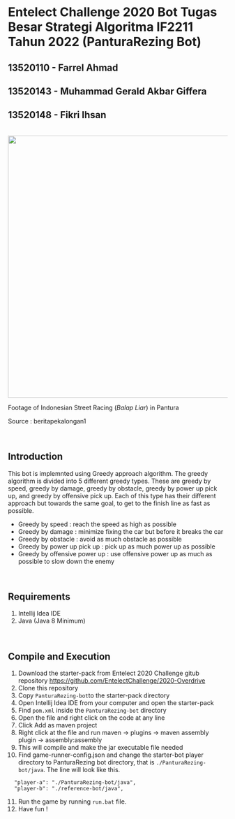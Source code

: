 # Entelect Challenge 2020 Bot Tugas Besar Strategi Algoritma IF2211 Tahun 2022 (PanturaRezing Bot)

## 13520110 - Farrel Ahmad
## 13520143 - Muhammad Gerald Akbar Giffera
## 13520148 - Fikri Ihsan

<br>

<img src="https://t-2.tstatic.net/pantura/foto/bank/images/Balapan-liar-di-Exit-Tol-Pekalongan.jpg" width = 600>

Footage of Indonesian Street Racing (*Balap Liar*) in Pantura 

Source : beritapekalongan1

<br>

## Introduction
This bot is implemnted using Greedy approach algorithm. The greedy algorithm is divided into 5 different greedy types. These are greedy by speed, greedy by damage, greedy by obstacle, greedy by power up pick up, and greedy by offensive pick up. Each of this type has their different approach but towards the same goal, to get to the finish line as fast as possible.

- Greedy by speed : reach the speed as high as possible
- Greedy by damage : minimize fixing the car but before it breaks the car
- Greedy by obstacle : avoid as much obstacle as possible
- Greedy by power up pick up : pick up as much power up as possible
- Greedy by offensive power up : use offensive power up as much as possible to slow down the enemy

<br>

## Requirements
1. Intellij Idea IDE
2. Java (Java 8 Minimum)

<br>

## Compile and Execution
1. Download the starter-pack from Entelect 2020 Challenge gitub repository https://github.com/EntelectChallenge/2020-Overdrive
2. Clone this repository
3. Copy `PanturaRezing-bot`to the starter-pack directory
4. Open Intellij Idea IDE from your computer and open the starter-pack
5. Find `pom.xml` inside the `PanturaRezing-bot` directory
6. Open the file and right click on the code at any line
7. Click Add as maven project
8. Right click at the file and run maven -> plugins -> maven assembly plugin -> assembly:assembly
9. This will compile and make the jar executable file needed
10. Find game-runner-config.json and change the starter-bot player directory to PanturaRezing bot directory, that is `./PanturaRezing-bot/java`. The line will look like this.
```
  "player-a": "./PanturaRezing-bot/java",
  "player-b": "./reference-bot/java",
```
11. Run the game by running `run.bat` file.
12. Have fun !